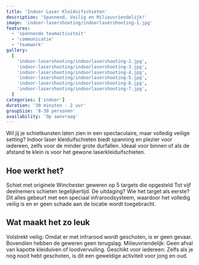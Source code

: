 ```yaml
---
title: 'Indoor Laser Kleiduifschieten'
description: 'Spannend, Veilig en Milieuvriendelijk!'
image: 'indoor-lasershooting/indoorlasershooting-1.jpg'
features:
  - 'spannende teamactiviteit'
  - 'communicatie'
  - 'teamwork'
gallery:
  [
    'indoor-lasershooting/indoorlasershooting-2.jpg',
    'indoor-lasershooting/indoorlasershooting-3.jpg',
    'indoor-lasershooting/indoorlasershooting-4.jpg',
    'indoor-lasershooting/indoorlasershooting-5.jpg',
    'indoor-lasershooting/indoorlasershooting-6.jpg',
    'indoor-lasershooting/indoorlasershooting-7.jpg',
  ]
categories: ['indoor']
duration: '30 minuten - 2 uur'
groupSize: '8-30 personen'
availability: 'Op aanvraag'
---
```


Wil jij je schietkunsten laten zien in een spectaculaire, maar volledig veilige setting? Indoor laser kleiduifschieten biedt spanning en plezier voor iedereen, zelfs voor de minder grote durfallen. Ideaal voor binnen of als de afstand te klein is voor het gewone laserkleiduifschieten.

## Hoe werkt het?

Schiet met originele Winchester geweren op 5 targets die opgesteld
Tot vijf deelnemers schieten tegelijkertijd. De uitdaging? Wie het target als eerste?
Dit alles gebeurt met een speciaal infraroodsysteem, waardoor het volledig veilig is en er geen schade aan de locatie wordt toegebracht.

## Wat maakt het zo leuk

Volstrekt veilig: Omdat er met infrarood wordt geschoten, is er geen gevaar. Bovendien hebben de geweren geen terugslag.
Milieuvriendelijk: Geen afval van kapotte kleiduiven of loodvervuiling.
Geschikt voor iedereen: Zelfs als je nog nooit hebt geschoten, is dit een geweldige activiteit voor jong en oud.
